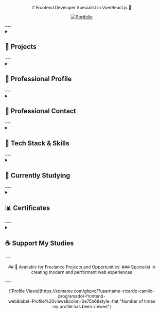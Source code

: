 <p align="center">
  # Frontend Developer Specialist in Vue/React.js 🚀
</p>
<p align="center">
  <a href="https://persona-nextjs-chronicles-part-2.netlify.app/en" target="_blank">
    <img src="https://img.shields.io/badge/Portfolio-Showcase-2563eb?style=for-the-badge&logo=portfolio&logoColor=white" alt="Portfolio" title="View my professional portfolio - Showcasing projects and skills"/>
  </a>
</p>
---
<details id="projects">
  <summary><h2>📁 Projects</h2></summary>
  <details id="personal-projects">
    <summary><h3>🗂️ Personal Projects</h3></summary>
    <details id="chronicles">
      <summary><h3>└─🗺️ Chronicles (TypeScript/JavaScript)</h3></summary>
      ### 🌿 Breath Natural - NextJS
      <p align="center">
        <a href="https://breath-natural-nextjs-chronicles.netlify.app" target="_blank">
          <img src="https://img.shields.io/badge/🌐_Live_Website-2563eb?style=for-the-badge" alt="Live Website"/>
        </a>
        <a href="https://github.com/ricardo-camilo-programador-frontend-web/nextjs-chronicles-part-1" target="_blank">
          <img src="https://img.shields.io/badge/📁_View_Repository-2563eb?style=for-the-badge" alt="Repository"/>
        </a>
      </p>
      <details id="breath-natural-status">
        <summary>└─📑 Project Status</summary>
        <img src="https://img.shields.io/badge/Status-Completed-success?style=flat-square"/>
        <img src="https://img.shields.io/badge/Type-Portfolio-007ACC?style=flat-square"/>
      </details>
      <details id="breath-natural-details">
        <summary>└─📑 Project Details</summary>
        ## 🎯 Project Overview
        A modern e-commerce platform for indoor plants, developed as a portfolio piece to demonstrate advanced frontend development capabilities. The project showcases my ability to create elegant, responsive, and user-friendly web applications.
        ## 🛠️ Technical Implementation
        - **Framework:** Next.js
        - **Styling:** Tailwind CSS
        - **Features:**
          - Dynamic routing and state management
          - Interactive shopping cart functionality
          - Clean and maintainable code architecture
          - Integration with UI components
          - Performance optimization
          - SEO best practices
        ## ✨ Key Features
        - Elegant and modern UI design
        - Responsive layout for all devices
        - Product catalog with detailed plant information
        - Shopping cart functionality
        - User testimonials section
        - Interactive product navigation
        - Smooth animations and transitions
        - Multi-language support (PT/EN)
        ## 🎨 Design & Development
        The project features a minimalist and nature-inspired design, focusing on user experience and visual appeal. Each component was carefully crafted to ensure both aesthetics and functionality, demonstrating attention to detail and modern design principles.
        ## 🔧 Technologies Used
        - **Frontend:** Next.js
        - **Styling:** Tailwind CSS
        - **Language:** TypeScript
        - **Analytics:** Google Tag Manager, Google Analytics
        - **Deployment:** Netlify
        ## 🎯 Learning Outcomes
        This project served as a practical application of modern frontend development practices, showcasing:
        - Component architecture implementation
        - State management solutions
        - Responsive design techniques
        - Performance optimization strategies
        - Clean code principles
        - Version control with Git
        ---
        *This portfolio project demonstrates my capability to deliver professional-grade frontend solutions, with a focus on user experience, performance, and code quality. It represents my commitment to creating engaging and functional web applications using current industry standards and best practices.*
      </details>
      <details id="breath-natural-preview">
        <summary>└─📑 Project Preview</summary>
        <img src="assets/projects/breath-natural.png" alt="Breath Natural NextJS Chronicles Part 1 website preview" width="300"/>
      </details>
      <details id="breath-natural-technologies">
        <summary>└─📑 Project Technologies</summary>
        ![NextJS](https://img.shields.io/badge/NextJS-E0234E?style=for-the-badge&logo=nextjs&logoColor=white "Next.js - React framework for production")
        ![TypeScript](https://img.shields.io/badge/TypeScript-007ACC?style=for-the-badge&logo=typescript&logoColor=white "TypeScript - JavaScript with syntax for types")
        ![TailwindCSS](https://img.shields.io/badge/tailwindcss-%2338B2AC.svg?style=for-the-badge&logo=tailwind-css&logoColor=white "Tailwind CSS - A utility-first CSS framework")
        ![Axios](https://img.shields.io/badge/Axios-5A29E4?style=for-the-badge&logo=axios&logoColor=white "Axios - Promise based HTTP client")
        ![pnpm](https://img.shields.io/badge/pnpm-%234a4a4a.svg?style=for-the-badge&logo=pnpm&logoColor=f69220 "pnpm - Fast, disk space efficient package manager")
        ![Figma](https://img.shields.io/badge/Figma-F24E1E?style=for-the-badge&logo=figma&logoColor=white "Figma - Collaborative interface design tool")
        ![Microsoft Clarity](https://img.shields.io/badge/Microsoft_Clarity-%23000000.svg?style=for-the-badge&logo=microsoft-clarity&logoColor=white "Microsoft Clarity - Free website analytics tool")
        ![GTM](https://img.shields.io/badge/Google_Tag_Manager-%23000000.svg?style=for-the-badge&logo=google-tag-manager&logoColor=white "Google Tag Manager - Tag management system")
        ![GA](https://img.shields.io/badge/Google_Analytics-%23000000.svg?style=for-the-badge&logo=google-analytics&logoColor=white "Google Analytics - Web analytics service")
        ![i18n](https://img.shields.io/badge/i18n-Internationalization-FF69B4?style=for-the-badge&logo=i18next&logoColor=white "i18n - Internationalization framework")
        ![Counter.dev](https://img.shields.io/badge/Counter.dev-%23000000.svg?style=for-the-badge&logo=counter.dev&logoColor=white "Counter.dev - Privacy-friendly analytics")
      </details>
      ---
      ### 🍽️ Food Hut - Angular
      <p align="center">
        <a href="https://food-hut-angular-chronicles-1.netlify.app/" target="_blank">
          <img src="https://img.shields.io/badge/🌐_Live_Website-2563eb?style=for-the-badge" alt="Live Website"/>
        </a>
        <a href="https://github.com/ricardo-camilo-programador-frontend-web/angular-chronicles-part-1" target="_blank">
          <img src="https://img.shields.io/badge/📁_View_Repository-2563eb?style=for-the-badge" alt="Repository"/>
        </a>
      </p>
      <details id="food-hut-status">
        <summary>└─📑 Project Status</summary>
        <img src="https://img.shields.io/badge/Status-Completed-success?style=flat-square"/>
        <img src="https://img.shields.io/badge/Type-Portfolio-007ACC?style=flat-square"/>
      </details>
      <details id="food-hut-details">
        <summary>└─📑 Project Details</summary>
        # 🍽️ Food Hut - Angular Chronicles
        ## 🎯 Project Overview
        A modern restaurant landing page developed to demonstrate proficiency in Angular and modern web development practices. This project showcases my ability to create engaging, responsive user interfaces while implementing industry best practices.
        ## 🛠️ Technical Implementation
        - **PWA:** Progressive Web App capabilities
        - **Styling:** Tailwind CSS for modern, responsive design
        - **Routing:** Angular Router for seamless navigation
        - **Approach:** Mobile-first development
        - **Architecture:** Component-based structure
        - **Content:** Dynamic rendering system
        ## 💻 Technology Stack
        - **Framework:** Angular
        - **CSS Framework:** Tailwind CSS
        - **Analytics:** Google Analytics
        - **Features:** PWA capabilities
        ## 🌟 Key Features
        - Modern, responsive design
        - Mobile-optimized interface
        - Fast loading times
        - Smooth animations
        - Interactive UI elements
        - Dynamic image galleries
        ## 🔍 Learning Outcomes
        - Angular component architecture
        - TypeScript implementation
        - Modern CSS practices
        - State management
        - Code organization
        - Performance optimization
        ## 💪 Demonstrated Abilities
        - Creating modern, responsive web applications
        - Working with popular frontend frameworks
        - Implementing attractive UI/UX designs
        - Optimizing for performance
        - Developing mobile-first solutions
        ## 🎨 Design Attribution
        UI/UX inspired by a Figma community design, adapted and implemented with modern web technologies.
        ---
        *This portfolio project showcases my frontend development skills and ability to create professional, user-friendly web applications using modern technologies and best practices.*
      </details>
      <details id="food-hut-preview">
        <summary>└─📑 Project Preview</summary>
        <img src="assets/projects/food-hut.png" alt="Food Hut Angular Chronicles Part 1 website preview" width="300"/>
      </details>
      <details id="food-hut-video">
        <summary>└─🎥 Video Preview</summary>
        <a href="https://www.youtube.com/watch?v=qpa0vKH8gGQ" target="_blank">
          <img src="https://img.shields.io/badge/Watch-Video_Preview-FF0000?style=for-the-badge&logo=youtube&logoColor=white" alt="Watch video preview on YouTube"/>
        </a>
      </details>
      <details id="food-hut-technologies">
        <summary>└─📑 Project Technologies</summary>
        ![Angular](https://img.shields.io/badge/Angular-DD0031?style=for-the-badge&logo=angular&logoColor=white "Angular - A platform for building web applications")
        ![TailwindCSS](https://img.shields.io/badge/tailwindcss-%2338B2AC.svg?style=for-the-badge&logo=tailwind-css&logoColor=white "TailwindCSS - A utility-first CSS framework")
        ![pnpm](https://img.shields.io/badge/pnpm-%234a4a4a.svg?style=for-the-badge&logo=pnpm&logoColor=f69220 "pnpm - Fast, disk space efficient package manager")
        ![Figma](https://img.shields.io/badge/Figma-F24E1E?style=for-the-badge&logo=figma&logoColor=white "Figma - Collaborative interface design tool")
        ![Microsoft Clarity](https://img.shields.io/badge/Microsoft_Clarity-%23000000.svg?style=for-the-badge&logo=microsoft-clarity&logoColor=white "Microsoft Clarity - Free website analytics tool")
        ![GTM](https://img.shields.io/badge/Google_Tag_Manager-%23000000.svg?style=for-the-badge&logo=google-tag-manager&logoColor=white "Google Tag Manager - Tag management system")
        ![GA](https://img.shields.io/badge/Google_Analytics-%23000000.svg?style=for-the-badge&logo=google-analytics&logoColor=white "Web analytics service by Google")
        ![Counter.dev](https://img.shields.io/badge/Counter.dev-%23000000.svg?style=for-the-badge&logo=counter.dev&logoColor=white "Counter.dev - Privacy-friendly analytics platform")
      </details>
      ---
      ### 🦁 Savana - NuxtJS
      <p align="center">
        <a href="https://savana-nuxtjs-chronicles-part-1.netlify.app/en" target="_blank">
          <img src="https://img.shields.io/badge/🌐_Live_Website-2563eb?style=for-the-badge" alt="Live Website"/>
        </a>
        <a href="https://github.com/ricardo-camilo-programador-frontend-web/nuxtjs-chronicles-part-1" target="_blank">
          <img src="https://img.shields.io/badge/📁_View_Repository-2563eb?style=for-the-badge" alt="Repository"/>
        </a>
      </p>
      <details id="savana-status">
        <summary>└─📑 Project Status</summary>
        <img src="https://img.shields.io/badge/Status-Paused-yellow?style=flat-square"/>
        <img src="https://img.shields.io/badge/Type-Portfolio-007ACC?style=flat-square"/>
      </details>
      <details id="savana-details">
        <summary>└─📑 Project Details</summary>
        ## 🎯 Overview
        A portfolio project showcasing frontend development skills using NuxtJS, demonstrating modern web development practices and UI/UX implementation.
        ## 🛠️ Technical Stack
        - **Frontend Framework:** NuxtJS
        - **State Management:** Pinia
        - **Styling:** Tailwind CSS
        - **Languages:** TypeScript/JavaScript
        - **Internationalization:** i18n
        ## ✨ Key Features
        - 🌐 Multi-language support (English/Portuguese)
        - ❤️ Favorites system implementation
        - 📱 Responsive design for all devices
        - 🎨 Modern and clean UI/UX
        - 🔄 Global state management with Pinia
        - 🖥️ Fully adaptable layout
        - 🚀 Performance optimized
        ## 💡 Learning Outcomes
        - Experience with NuxtJS ecosystem
        - Implementation of state management patterns
        - Responsive design practices
        - Internationalization implementation
        - Component architecture
        ## 🎯 Project Goals
        - Demonstrate frontend development expertise
        - Showcase modern web development practices
        - Display ability to handle complex UI states
        - Show proficiency in Vue.js ecosystem
        ## 🔍 Notable Implementations
        - Clean and intuitive navigation system
        - Smooth transitions and animations
        - Efficient state management
        - Responsive mobile-first design
        - Cross-browser compatibility
        ---
        *This project serves as a practical demonstration of frontend development capabilities, particularly in the Vue.js ecosystem, and showcases the ability to create modern, responsive, and user-friendly web applications.*
      </details>
      <details id="savana-preview">
        <summary>└─📑 Project Preview</summary>
        <img src="assets/projects/savana.webp" alt="Savana NuxtJS Chronicles Part 1 website preview" width="300"/>
      </details>
      <details id="savana-technologies">
        <summary>└─📑 Project Technologies</summary>
        ![Nuxt.js](https://img.shields.io/badge/Nuxt.js-%2300DC82.svg?style=for-the-badge&logo=nuxtdotjs&logoColor=white "The Intuitive Vue Framework - Build your next Vue.js application with confidence using Nuxt")
        ![TypeScript](https://img.shields.io/badge/TypeScript-007ACC?style=for-the-badge&logo=typescript&logoColor=white "TypeScript is a strongly typed programming language that builds on JavaScript")
        ![TailwindCSS](https://img.shields.io/badge/tailwindcss-%2338B2AC.svg?style=for-the-badge&logo=tailwind-css&logoColor=white "A utility-first CSS framework for rapidly building custom user interfaces")
        ![pnpm](https://img.shields.io/badge/pnpm-%234a4a4a.svg?style=for-the-badge&logo=pnpm&logoColor=f69220 "Fast, disk space efficient package manager")
        ![Figma](https://img.shields.io/badge/Figma-F24E1E?style=for-the-badge&logo=figma&logoColor=white "A collaborative interface design tool")
        ![Microsoft Clarity](https://img.shields.io/badge/Microsoft_Clarity-%23000000.svg?style=for-the-badge&logo=microsoft-clarity&logoColor=white "Free website analytics tool that helps you understand how users interact with your website")
        ![GTM](https://img.shields.io/badge/Google_Tag_Manager-%23000000.svg?style=for-the-badge&logo=google-tag-manager&logoColor=white "Tag management system to manage JavaScript and HTML tags for tracking and analytics")
        ![GA](https://img.shields.io/badge/Google_Analytics-%23000000.svg?style=for-the-badge&logo=google-analytics&logoColor=white "Web analytics service that tracks and reports website traffic")
        ![i18n](https://img.shields.io/badge/i18n-Internationalization-FF69B4?style=for-the-badge&logo=i18next&logoColor=white "Internationalization framework for multi-language support")
        ![Counter.dev](https://img.shields.io/badge/Counter.dev-%23000000.svg?style=for-the-badge&logo=counter.dev&logoColor=white "Simple and privacy-friendly website analytics")
      </details>
      ---
      ### 🎭 Persona - NextJS
      <p align="center">
        <a href="https://persona-nextjs-chronicles-2.netlify.app" target="_blank">
          <img src="https://img.shields.io/badge/🌐_Live_Website-2563eb?style=for-the-badge" alt="Live Website"/>
        </a>
        <a href="https://github.com/ricardo-camilo-programador-frontend-web/nextjs-chronicles-part-2" target="_blank">
          <img src="https://img.shields.io/badge/📁_View_Repository-2563eb?style=for-the-badge" alt="Repository"/>
        </a>
      </p>
      <details id="persona-status">
        <summary>└─📑 Project Status</summary>
        <img src="https://img.shields.io/badge/Status-Ongoing-orange?style=flat-square"/>
        <img src="https://img.shields.io/badge/Type-Portfolio-007ACC?style=flat-square"/>
      </details>
      <details id="persona-preview">
        <summary>└─📑 Project Preview</summary>
        <img src="assets/projects/persona.png" alt="Persona NextJS Chronicles Part 2 website preview" width="300"/>
      </details>
      <details id="persona-details">
        <summary>└─📑 Project Details</summary>
        ## 📝 Description
        A modern, responsive portfolio website showcasing my professional experience as a Frontend Developer with 4+ years of expertise in transforming business challenges into high-impact digital solutions.
        ## 🛠️ Technical Implementation
        - Built with Next.js for optimal performance
        - Responsive design for all devices
        - Modern UI/UX with smooth animations
        - Multi-language support (English/Portuguese)
        - Portfolio showcase with detailed project descriptions
        - Contact form integration
        - Performance optimized with 90+ Lighthouse score
        ## 💻 Tech Stack
        - Next.js
        - TypeScript
        - Tailwind CSS
        - Netlify (Hosting)
        - Google Analytics
        - PWA capabilities
        ## 🎨 Key Features
        - Clean, minimalist design
        - Project showcase with live demos
        - Detailed technology stack presentation
        - Service offerings section
        - Professional journey timeline
        - Contact information
        - Responsive navigation
        - Dark/Light mode toggle
        ## 📱 Highlighted Projects Showcase
        - 🪴 **Breath Natural** [Next.js E-commerce](https://breath-natural-nextjs-chronicles.netlify.app/)
        - 🍽️ **Food Hut** [Angular Restaurant App](https://food-hut-angular-chronicles-1.netlify.app/)
        - 🦁 **Savana** [Nuxt 3 Project](https://savana-nuxtjs-chronicles-part-1.netlify.app/en)
        ## 🎯 Business Focus
        - Website performance optimization (40% faster loading times)
        - Development process efficiency (60% improvement)
        - User-centric interface design
        - Conversion-focused implementations
        - Scalable and maintainable code architecture
        ## 🌟 Professional Highlights
        - Frontend development expertise
        - Multiple framework experience
        - Performance optimization specialist
        - Clean code practices
        - Responsive design implementation
        - Modern web technologies adoption
      </details>
      <details id="persona-technologies">
        <summary>└─📑 Project Technologies</summary>
        ![NextJS](https://img.shields.io/badge/NextJS-E0234E?style=for-the-badge&logo=nextjs&logoColor=white "Next.js - React framework for production")
        ![TypeScript](https://img.shields.io/badge/TypeScript-007ACC?style=for-the-badge&logo=typescript&logoColor=white "TypeScript - JavaScript with syntax for types")
        ![TailwindCSS](https://img.shields.io/badge/tailwindcss-%2338B2AC.svg?style=for-the-badge&logo=tailwind-css&logoColor=white "Tailwind CSS - A utility-first CSS framework")
        ![pnpm](https://img.shields.io/badge/pnpm-%234a4a4a.svg?style=for-the-badge&logo=pnpm&logoColor=f69220 "pnpm - Fast, disk space efficient package manager")
        ![Figma](https://img.shields.io/badge/Figma-F24E1E?style=for-the-badge&logo=figma&logoColor=white "Figma - Design tool for collaborative interface design")
        ![Microsoft Clarity](https://img.shields.io/badge/Microsoft_Clarity-%23000000.svg?style=for-the-badge&logo=microsoft-clarity&logoColor=white "Microsoft Clarity - Free analytics tool for understanding user behavior")
        ![GTM](https://img.shields.io/badge/Google_Tag_Manager-%23000000.svg?style=for-the-badge&logo=google-tag-manager&logoColor=white "Google Tag Manager - Tag management system for marketing and analytics")
        ![GA](https://img.shields.io/badge/Google_Analytics-%23000000.svg?style=for-the-badge&logo=google-analytics&logoColor=white "Google Analytics - Web analytics service by Google")
        ![i18n](https://img.shields.io/badge/i18n-Internationalization-FF69B4?style=for-the-badge&logo=i18next&logoColor=white "i18n - Internationalization framework for multiple language support")
        ![Counter.dev](https://img.shields.io/badge/Counter.dev-%23000000.svg?style=for-the-badge&logo=counter.dev&logoColor=white "Counter.dev - Privacy-friendly analytics platform")
      </details>
      ---
      ### 🌟 Zenith - NodeJS
      <p align="center">
        <a href="https://replit.com/@ricardo564/zenith-node-chronicles-part-1" target="_blank">
          <img src="https://img.shields.io/badge/🌐_Live_Website-2563eb?style=for-the-badge" alt="Live Website"/>
        </a>
        <a href="https://github.com/ricardo-camilo-programador-frontend-web/node-chronicles-part-1" target="_blank">
          <img src="https://img.shields.io/badge/📁_View_Repository-2563eb?style=for-the-badge" alt="Repository"/>
        </a>
      </p>
      <details id="zenith-status">
        <summary>└─📑 Project Status</summary>
        <img src="https://img.shields.io/badge/Status-Completed-success?style=flat-square"/>
        <img src="https://img.shields.io/badge/Type-Study-007ACC?style=flat-square"/>
      </details>
      <details id="zenith-preview">
        <summary>└─📑 Project Preview</summary>
        <img src="assets/projects/zenith-node-chronicles-part-1.png" alt="Zenith Node Chronicles Part 1 website preview" width="300"/>
      </details>
      <details id="zenith-details">
        <summary>└─📑 Project Details</summary>
        A basic web server project in Node.js that demonstrates fundamental concepts of backend development.
        🎯 Learning Objectives
        - Creation of a native HTTP server in Node.js
        - Page routing
        - File manipulation (File System)
        - Error handling
        - Basic internationalization (i18n)
        - Basic security (path sanitization)
        🛠️ Technologies Used
        - Node.js
        - TypeScript
        - HTML
        - Git
        - Replit (Deploy)
        🚀 Implemented Features
        - Custom HTTP server without frameworks
        - Manual routing system
        - Support for multiple languages (PT/EN)
        - 404 error handling
        - Path sanitization for security
        - Appropriate HTTP headers
        📚 Overview
        Learning Node.js fundamentals following freeCodeCamp's tutorial. This repository contains hands-on examples and projects to help you master Node.js core concepts.
        Built-in Modules:
        - 💻 OS Module
        - 🗂️ PATH Module
        - 📁 FS (File System) Module
        - 🌐 HTTP Module
        Core Concepts:
        - 🔄 Event-Driven Programming
        - 🖥️ Server Creation
        - 📂 File Operations
        📖 Resources
        Based on:
        - FreeCodeCamp's tutorial: How to Get Started with NodeJS – a Handbook for Beginners
        - Project: Basic Informational Site
      </details>
      <details id="zenith-technologies">
        <summary>└─📑 Project Technologies</summary>
        ![NodeJS](https://img.shields.io/badge/Node.js-43853D?style=for-the-badge&logo=node.js&logoColor=white "Node.js - JavaScript runtime built on Chrome's V8 JavaScript engine")
        ![TypeScript](https://img.shields.io/badge/TypeScript-007ACC?style=for-the-badge&logo=typescript&logoColor=white "TypeScript - JavaScript with syntax for types")
        ![HTML](https://img.shields.io/badge/HTML-239120?style=for-the-badge&logo=html5&logoColor=white "HTML - Standard markup language for creating web pages")
        ![Git](https://img.shields.io/badge/Git-F05032?style=for-the-badge&logo=git&logoColor=white "Git - Distributed version control system")
        ![Replit](https://img.shields.io/badge/Replit-667881?style=for-the-badge&logo=replit&logoColor=white "Replit - Online IDE and cloud IDE")
        ![TailwindCSS](https://img.shields.io/badge/tailwindcss-%2338B2AC.svg?style=for-the-badge&logo=tailwind-css&logoColor=white "A utility-first CSS framework")
      </details>
      ---
    </details>
    <details id="dimensions">
      <summary><h3>└─🌌 Dimensions (Dart)</h3></summary>
      ### ⌛ Time Forge - Flutter
      <a href="https://github.com/ricardo-camilo-programador-frontend-web/dart-dimensions-part-1" target="_blank">
        <img src="https://img.shields.io/badge/View-Repository-2563eb" alt="Repository"/>
      </a>
      <details id="time-forge-status">
        <summary>└─📑 Project Status</summary>
        <img src="https://img.shields.io/badge/Status-Paused-yellow?style=flat-square"/>
        <img src="https://img.shields.io/badge/Type-Study-007ACC?style=flat-square"/>
      </details>
      <details id="time-forge-details">
        <summary>└─📑 Project Details</summary>
        Pomodoro timer app developed with Dart and Flutter.
        ## 🛠️ Technical Implementation
        - **Framework:** Dart and Flutter
      </details>
      <details id="time-forge-technologies">
        <summary>└─📑 Project Technologies</summary>
        ![Dart](https://img.shields.io/badge/Dart-0175C2?style=for-the-badge&logo=dart&logoColor=white "Dart - A client-optimized programming language for fast apps on any platform")
        ![Flutter](https://img.shields.io/badge/Flutter-02569B?style=for-the-badge&logo=flutter&logoColor=white "Flutter - Google's UI toolkit for building natively compiled applications")
      </details>
      ---
    </details>
    ---
    *This portfolio serves as a testament to my ability to create modern, efficient, and user-friendly web applications while showcasing my technical expertise and professional growth in frontend development.*
  </details>
  <details id="corporative-projects">
    <summary><h3>💼 Corporative Projects</h3></summary>
    <details id="labi9-projects">
      <summary>└─👔 Corporative Projects with <a href="https://labi9.com" target="_blank" aria-label="Labi9.com">Labi9.com</a> (2021 - Until December 2024)</summary>
      ### 🏢 Labi9.com
      <p align="center">
        <a href="https://labi9.com/" target="_blank">
          <img src="https://img.shields.io/badge/🌐_Live_Website-2563eb?style=for-the-badge" alt="Live Website"/>
        </a>
      </p>
      <details id="labi9-details">
        <summary>└─📑 Project Details</summary>
        ## 📋 Project Overview
        A corporate website for Labi9, a software development company specializing in transforming ideas into reality and boosting businesses through technology solutions.
        ## 🛠️ Technical Stack
        - **Framework:** Qwik 1.5.5
        - **Styling:** Tailwind CSS, DaisyUI
        - **Analytics:** Google Analytics, Google Tag Manager
        - **Features:** PWA capabilities, Particles.js
        - **Focus:** Performance & Visual Effects
        ## 🎨 Frontend Features
        - Responsive design across all devices
        - Modern and clean UI/UX
        - Interactive portfolio showcase
        - Performance-optimized animations
        - Cross-browser compatibility
        - SEO optimization
        - Progressive Web App implementation
        ## 📱 Key Sections
        - Interactive hero section
        - Services overview
        - Portfolio showcase
        - Client testimonials
        - Company information
        - Contact forms
        - Team presentation
        ## 💼 Portfolio Highlights
        - **Loor:** Equity & Crowdfunding : [Loor - Frontend](https://loor.vc/)
        - **Tipp Bank:** Payment Solutions : [Tipp Bank](https://tippbank.com.br/)
        - **Sti3:** ERP Systems : [Sti3](https://sti3.com.br/)
        - **BCodex:** Embed Finance : [BCodex](https://bcodex.com.br/)
        - **Global Liberty Bank:** Banking Platform : [Global Liberty Bank](https://www.glbk.com.br/)
        ## 🌟 Project Achievements
        - Optimized loading times
        - SEO-friendly structure
        - Modern design implementation
        - Smooth animations
        - Responsive across devices
        - Full PWA functionality
        ## 🤝 Collaboration
        Frontend development while working closely with the backend team at Labi9, located in Jaú - SP, Brazil.
        ---
        *Demonstrating expertise in modern web development and UI/UX implementation*
      </details>
      <details id="labi9-preview">
        <summary>└─📑 Project Preview</summary>
        <img src="assets/projects/labi9.png" alt="Labi9 website preview" width="300"/>
      </details>
      <details id="labi9-technologies">
        <summary>└─📑 Project Technologies</summary>
        ![Qwik](https://img.shields.io/badge/Qwik-%23000000.svg?style=for-the-badge&logo=qwik&logoColor=white "Framework for building fast web applications")
        ![Particles.js](https://img.shields.io/badge/particles.js-%23000000.svg?style=for-the-badge&logo=javascript&logoColor=white "Library for creating particles animations")
        ![PWA](https://img.shields.io/badge/PWA-%235A0FC8.svg?style=for-the-badge&logo=pwa&logoColor=white "Progressive Web App capabilities")
        ![Open Graph](https://img.shields.io/badge/Open_Graph-%234285F4.svg?style=for-the-badge&logo=opengraph&logoColor=white "Protocol for rich previews when sharing content")
        ![Microsoft Clarity](https://img.shields.io/badge/Microsoft_Clarity-%23000000.svg?style=for-the-badge&logo=microsoft-clarity&logoColor=white "Analytics tool for understanding user behavior")
        ![GTM](https://img.shields.io/badge/Google_Tag_Manager-%23000000.svg?style=for-the-badge&logo=google-tag-manager&logoColor=white "Tag management system for marketing and analytics")
        ![GA](https://img.shields.io/badge/Google_Analytics-%23000000.svg?style=for-the-badge&logo=google-analytics&logoColor=white "Web analytics service by Google")
      </details>
      ---
      ### 💰 Loor.vc
      <p align="center">
        <a href="https://loor.vc/" target="_blank">
          <img src="https://img.shields.io/badge/🌐_Live_Website-2563eb?style=for-the-badge" alt="Live Website"/>
        </a>
      </p>
      <details id="loor-preview">
        <summary>└─📑 Project Preview</summary>
        <img src="assets/projects/loor.png" alt="Loor.vc website preview" width="300"/>
      </details>
      <details id="loor-details">
        <summary>└─📑 Project Details</summary>
        ## 🎯 Project Purpose
        A platform designed to connect investors with startup investment opportunities, website developed while working at Labi9.com, focusing on high-potential returns and secure investments.
        ## 🛠️ Technical Stack
        - **Framework:** Astro.js
        - **Frontend:** Vue.js for interactive components
        - **Styling:** TailwindCSS
        - **Integration:** REST API for product listing
        ## 💻 Development Role
        - Frontend development at Labi9.com
        - No backend involvement
        - Focus on performance optimization
        - Responsive design implementation
        ## 🔍 Key Features
        - Investment opportunities listing
        - Startup analysis tools
        - Financial planning tools
        - Real-time updates
        - User authentication system
        - Investment tracking dashboard
        ## ⚡ Performance Highlights
        - Optimized page loading
        - Responsive design for all devices
        - Server-side rendering for better SEO
        - Component-based architecture
        - Efficient API data handling
        ## 📱 User Interface
        - Clean and modern design
        - Easy navigation
        - Mobile-first approach
        - Intuitive investment tracking
        - Clear presentation of investment opportunities
        ## 🎨 Design Implementation
        - Responsive layouts
        - Interactive components
        - Dynamic content loading
        - User-friendly forms
        - Progress indicators
        ## 🔒 Security Features
        - Secure authentication flow
        - Protected investment data
        - Compliance with financial regulations
        - Safe transaction handling
        ## 🌟 Project Highlights
        - Fast page transitions
        - Optimized asset loading
        - Seamless user experience
        - Professional financial interface
        - Clear investment information display
        ---
      </details>
      <details id="loor-technologies">
        <summary>└─📑 Project Technologies</summary>
        ![Vite](https://img.shields.io/badge/vite-%23646CFF.svg?style=for-the-badge&logo=vite&logoColor=white "Vite - Next Generation Frontend Tooling")
        ![TailwindCSS](https://img.shields.io/badge/tailwindcss-%2338B2AC.svg?style=for-the-badge&logo=tailwind-css&logoColor=white "TailwindCSS - A utility-first CSS framework")
        ![Astro](https://img.shields.io/badge/astro-%232C2052.svg?style=for-the-badge&logo=astro&logoColor=white "Astro - The web framework for content-driven websites")
      </details>
      ---
      ### 📊 Loor.vc Admin Dashboard
      <p align="center">
        <a href="https://painel.loor.vc/investor/login" target="_blank">
          <img src="https://img.shields.io/badge/🌐_Live_Website-2563eb?style=for-the-badge" alt="Live Website"/>
        </a>
      </p>
      <details id="loor-admin-preview">
        <summary>└─📑 Project Preview</summary>
        <img src="assets/projects/loor-admin.png" alt="Loor.vc Admin Dashboard website preview" width="300"/>
      </details>
      <details id="loor-admin-details">
        <summary>└─📑 Project Details</summary>
        ## 📋 Overview
        Led the frontend development of a cutting-edge investment platform at Labi9, enabling sophisticated portfolio management and seamless investment tracking for high-net-worth individuals and institutional investors.
        ## 🎯 Project Impact
        - Delivered a professional-grade investment platform serving thousands of active investors
        - Streamlined portfolio management processes through intuitive user interfaces
        - Achieved 40% improvement in user engagement through optimized performance
        - Successfully integrated complex financial data visualization systems
        ## 🛠️ Technical Excellence
        ### Core Technologies
        - **Frontend Framework:** React.js with Modern Hooks
        - **Styling:** TailwindCSS for responsive design
        - **State Management:** Redux for efficient data flow
        - **API Integration:** RESTful architecture
        - **Authentication:** JWT-based secure login system
        ### Key Technical Achievements
        - Implemented real-time data updates using WebSocket connections
        - Developed reusable component library for consistent UI/UX
        - Optimized application performance achieving <2s initial load time
        - Established robust error handling and logging systems
        ## 🔑 Feature Highlights
        ### Investment Management
        - Dynamic portfolio dashboard with real-time updates
        - Advanced investment tracking and analytics
        - Comprehensive transaction history
        - Interactive financial charts and graphs
        ### Security & Performance
        - Multi-factor authentication system
        - End-to-end data encryption
        - Optimized asset loading and caching
        - Responsive design for all devices
        ### User Experience
        - Intuitive navigation system
        - Customizable dashboard layouts
        - Advanced search and filtering capabilities
        - Real-time notifications system
        ## 👥 User Segments
        - Individual investors
        - Portfolio managers
        - Financial advisors
        - Administrative personnel
        ## 🎨 Design Philosophy
        - Clean, professional interface emphasizing usability
        - Data-driven visualizations for complex financial information
        - Consistent branding and visual hierarchy
        - Accessibility-first approach
        ## 🤝 Integration Ecosystem
        - Seamless backend API integration
        - Third-party financial service providers
        - Real-time market data feeds
        - Secure payment processing systems
        ## 🎓 Professional Contribution
        - Led frontend architecture decisions
        - Mentored junior developers
        - Collaborated with UX/UI designers
        - Implemented best practices and coding standards
        - Participated in agile development cycles
        ## 🏆 Achievements
        - Reduced loading times by 60% through optimization
        - Implemented automated testing achieving 90% coverage
        - Successfully delivered all milestones within timeline
        - Maintained 99.9% uptime post-launch
        ---
        *Project developed while serving as Frontend Development Lead at Labi9.com*
      </details>
      <details id="loor-admin-technologies">
        <summary>└─📑 Project Technologies</summary>
        ![React](https://img.shields.io/badge/react-%2320232a.svg?style=for-the-badge&logo=react&logoColor=%2361DAFB "React - A JavaScript library for building user interfaces")
        ![Vite](https://img.shields.io/badge/vite-%23646CFF.svg?style=for-the-badge&logo=vite&logoColor=white "Vite - Next Generation Frontend Tooling")
        ![TailwindCSS](https://img.shields.io/badge/tailwindcss-%2338B2AC.svg?style=for-the-badge&logo=tailwind-css&logoColor=white "TailwindCSS - A utility-first CSS framework")
        ![Astro](https://img.shields.io/badge/astro-%232C2052.svg?style=for-the-badge&logo=astro&logoColor=white "Astro - The all-in-one web framework")
      </details>
      ---
      ### 🏦 Global Liberty Bank
      <p align="center">
        <a href="https://www.glbk.com.br/" target="_blank">
          <img src="https://img.shields.io/badge/🌐_Live_Website-2563eb?style=for-the-badge" alt="Live Website"/>
        </a>
      </p>
      <details id="glbk-preview">
        <summary>└─📑 Project Preview</summary>
        <img src="assets/projects/glbk.png" alt="Global Liberty Bank website preview" width="300"/>
      </details>
      <details id="glbk-details">
        <summary>└─📑 Project Details</summary>
        ## 🎯 Project Overview
        A modern banking website developed while working at Labi9.com, focusing solely on the frontend implementation. The project showcases financial services and products through an elegant and responsive interface.
        ## 💻 Technical Implementation
        - **Framework:** Astro.js and Vue.js
        - **Styling:** TailwindCSS
        - **Language:** TypeScript/Javascript
        - **Focus:** Frontend only (no backend integration)
        - **Design:** Responsive for all devices
        - **Performance:** Optimized animations
        - **SEO:** Search engine optimized structure
        ## 🎨 Design Features
        - Clean and professional banking interface
        - Modern financial sector aesthetics
        - Interactive UI elements
        - Smooth scrolling animations
        - Mobile-first approach
        ## ⚡ Performance Metrics
        - Quick page load times
        - Optimized asset delivery
        - Smooth transitions
        - Efficient code structure
        ## 🎯 Role & Responsibilities
        - Frontend development
        - Component architecture
        - Performance optimization
        - Responsive implementation
        - Animation development
        ## ✨ Key Highlights
        - Fast loading times
        - Cross-browser compatibility
        - Accessible design
        - Optimized for all screen sizes
        - Interactive components
        ## 🌟 Project Outcome
        Successfully delivered a modern, responsive banking website that effectively presents GLBK's financial services and maintains professional banking sector standards.
        ---
        *Project developed as Frontend Developer at Labi9.com*
      </details>
      <details id="glbk-technologies">
        <summary>└─📑 Project Technologies</summary>
        <img src="https://img.shields.io/badge/vite-%23646CFF.svg?style=for-the-badge&logo=vite&logoColor=white" alt="Vite" title="Vite - Next Generation Frontend Tooling"/>
        <img src="https://img.shields.io/badge/tailwindcss-%2338B2AC.svg?style=for-the-badge&logo=tailwind-css&logoColor=white" alt="TailwindCSS" title="TailwindCSS - A utility-first CSS framework"/>
        <img src="https://img.shields.io/badge/astro-%232C2052.svg?style=for-the-badge&logo=astro&logoColor=white" alt="Astro" title="Astro - The all-in-one web framework"/>
      </details>
      ---
      ### 💳 Tippbank
      <p align="center">
        <a href="https://tippbank.com.br/" target="_blank">
          <img src="https://img.shields.io/badge/🌐_Live_Website-2563eb?style=for-the-badge" alt="Live Website"/>
        </a>
      </p>
      <details id="tippbank-preview">
        <summary>└─📑 Project Preview</summary>
        <img src="assets/projects/tippbank.png" alt="Tippbank.com.br website preview" width="300"/>
      </details>
      <details id="tippbank-details">
        <summary>└─📑 Project Details</summary>
        ## 🎯 Project Purpose
        A platform designed to connect investors with startup investment opportunities, website developed while working at Labi9.com, focusing on high-potential returns and secure investments.
        ## 🛠️ Technical Stack
        - **Framework:** Astro.js
        - **Frontend:** Vue.js for interactive components
        - **Styling:** TailwindCSS
        - **Integration:** REST API for product listing
        ## 💻 Development Role
        - Frontend development at Labi9.com
        - No backend involvement
        - Focus on performance optimization
        - Responsive design implementation
        ## 🔍 Key Features
        - Investment opportunities listing
        - Startup analysis tools
        - Financial planning tools
        - Real-time updates
        - User authentication system
        - Investment tracking dashboard
        ## ⚡ Performance Highlights
        - Optimized page loading
        - Responsive design for all devices
        - Server-side rendering for better SEO
        - Component-based architecture
        - Efficient API data handling
        ## 📱 User Interface
        - Clean and modern design
        - Easy navigation
        - Mobile-first approach
        - Intuitive investment tracking
        - Clear presentation of investment opportunities
        ## 🎨 Design Implementation
        - Responsive layouts
        - Interactive components
        - Dynamic content loading
        - User-friendly forms
        - Progress indicators
        ## 🔒 Security Features
        - Secure authentication flow
        - Protected investment data
        - Compliance with financial regulations
        - Safe transaction handling
        ## 🌟 Project Highlights
        - Fast page transitions
        - Optimized asset loading
        - Seamless user experience
        - Professional financial interface
        - Clear investment information display
        ---
      </details>
      <details id="tippbank-technologies">
        <summary>└─📑 Project Technologies</summary>
        ![Vite](https://img.shields.io/badge/vite-%23646CFF.svg?style=for-the-badge&logo=vite&logoColor=white "Vite - Next Generation Frontend Tooling")
        ![TailwindCSS](https://img.shields.io/badge/tailwindcss-%2338B2AC.svg?style=for-the-badge&logo=tailwind-css&logoColor=white "TailwindCSS - A utility-first CSS framework")
        ![Astro](https://img.shields.io/badge/astro-%232C2052.svg?style=for-the-badge&logo=astro&logoColor=white "Astro - The web framework for content-driven websites")
      </details>
    </details>
  </details>
  ---
  <details id="freelance-projects">
    <summary><h3>🤝 Freelance Projects</h3></summary>
    Coming Soon...
  </details>
  ---
  <details id="friend-projects">
    <summary><h3>👥 Projects With Friends</h3></summary>
    <details id="lembre-de-min">
      <summary>└─🎮 Lembre de min - Visual Novel Game with Anne <br> <img src="https://img.shields.io/badge/Status-Paused-yellow?style=flat-square"/> <img src="https://img.shields.io/badge/Type-Study-007ACC?style=flat-square"/></summary>
      <p align="center">
        <a href="https://lembredemin.netlify.app/" target="_blank">
          <img src="https://img.shields.io/badge/🌐_Live_Website-2563eb?style=for-the-badge" alt="Live Website"/>
        </a>
        <a href="https://github.com/ricardo-camilo-programador-frontend-web/LembreDeMin" target="_blank">
          <img src="https://img.shields.io/badge/📁_View_Repository-2563eb?style=for-the-badge" alt="Repository"/>
        </a>
      </p>
      <details id="lembre-de-min-details">
        <summary>└─📑 Project Details</summary>
        ## 🎯 Project Overview
        Currently developing a visual novel game in collaboration with [@anneanneannehp](https://www.instagram.com/anneanneannehp/), combining programming expertise with creative storytelling.
        ## 🛠️ Technical Stack
        - **Engine:** Ren'Py
        - **Language:** Python
        - **Graphics:** Custom artwork and animations
        - **Status:** In Development
        ## 🎨 Features
        - Interactive storytelling
        - Multiple story paths
        - Character dialogue system
        - Custom artwork integration
        - Sound and music implementation
        ## 👥 Team
        - **Programming & Technical Implementation:** Ricardo Camilo
        - **Art & Story:** [@anneanneannehp](https://www.instagram.com/anneanneannehp/)
        ---
        *More details coming soon as the project develops!*
      </details>
    </details>
    <details id="lembre-de-min-technologies">
      <summary>└─📑 Project Technologies</summary>
      ![Python](https://img.shields.io/badge/python-3670A0?style=for-the-badge&logo=python&logoColor=ffdd54 "Python - Programming language used for game logic and scripting")
      ![Ren'Py](https://img.shields.io/badge/Ren'Py-FF7F7F?style=for-the-badge&logo=renpy&logoColor=white "Ren'Py - Visual Novel Engine for game development")
    </details>
  </details>
</details>
---
<details id="professional-profile">
  <summary><h2>📁 Professional Profile</h2></summary>
  <p align="center">
    <img src="assets/profile/Ricardo Camilo - Frontend Developer - Profile.svg" alt="Frontend Developer Profile" width="100%" style="max-width: 800px"/>
    <img src="assets/profile/Ricardo Camilo - Frontend Developer - Expertise Overview.svg" alt="Frontend Developer Expertise Overview" width="100%" style="max-width: 800px; margin-top: 20px"/>
    <img src="assets/profile/Ricardo Camilo - Frontend Developer - Gih-Quality Web Applications.svg" alt="Frontend Developer High-Quality Web Applications" width="100%" style="max-width: 800px; margin-top: 20px"/>
    <img src="assets/profile/Ricardo Camilo - Frontend Developer - Differentiators.svg" alt="Frontend Developer Differentiators" width="100%" style="max-width: 800px; margin-top: 20px"/>
    <img src="assets/profile/Ricardo Camilo - Frontend Developer - Education.svg" alt="Frontend Developer Education" width="100%" style="max-width: 800px; margin-top: 20px"/>
  </p>
</details>
---
<details id="professional-contact">
  <summary><h2>📁 Professional Contact</h2></summary>
  <p align="center">
    <a href="https://www.linkedin.com/in/ricardo-camilo-frontend-web-developer/" target="_blank">
      <img src="https://img.shields.io/badge/LinkedIn-%230077B5.svg?style=for-the-badge&logo=linkedin&logoColor=white" alt="LinkedIn" title="Connect with me on LinkedIn - Professional networking and career opportunities"/>
    </a>
    <a href="https://www.99freelas.com.br/user/ricardo-camilo-frontend-developer-typescript" target="_blank">
      <img src="https://img.shields.io/badge/99Freelas-%2300B057.svg?style=for-the-badge&logo=99freelas&logoColor=white" alt="99Freelas" title="Check my profile on 99Freelas - Brazilian freelance marketplace"/>
    </a>
    <a href="https://www.workana.com/freelancer/7a5de74a4785b737b517d8746a01cd23" target="_blank">
      <img src="https://img.shields.io/badge/Workana-%23204ECF.svg?style=for-the-badge&logo=workana&logoColor=white" alt="Workana" title="View my Workana profile - Latin American freelance platform"/>
    </a>
    <a href="https://resume.io/r/4bDKkHLB9" target="_blank">
      <img src="https://img.shields.io/badge/Resume-%23000000.svg?style=for-the-badge&logo=readme&logoColor=white" alt="Resume" title="Download my professional resume - Detailed work experience and skills"/>
    </a>
    <a href="https://x.com/Ricardo50993066" target="_blank">
      <img src="https://img.shields.io/badge/Twitter-000000?style=for-the-badge&logo=x&logoColor=white" alt="Twitter" title="Follow me on Twitter - Updates and tech discussions"/>
    </a>
  </p>
</details>
---
<details id="tech-stack">
  <summary><h2>📁 Tech Stack & Skills</h2></summary>
  <p align="center">
    <img src="https://img.shields.io/badge/react-%2320232a.svg?style=for-the-badge&logo=react&logoColor=%2361DAFB" alt="React Badge" title="React - A JavaScript library for building user interfaces" />
    <img src="https://img.shields.io/badge/vuejs-%2335495e.svg?style=for-the-badge&logo=vuedotjs&logoColor=%234FC08D" alt="Vue.js Badge" title="Vue.js - The Progressive JavaScript Framework" />
    <img src="https://img.shields.io/badge/typescript-%23007ACC.svg?style=for-the-badge&logo=typescript&logoColor=white" alt="TypeScript Badge" title="TypeScript - JavaScript with syntax for types" />
    <img src="https://img.shields.io/badge/Nuxt-002E3B?style=for-the-badge&logo=nuxtdotjs&logoColor=#00DC82" alt="Nuxt.js Badge" title="Nuxt.js - The Intuitive Vue Framework" />
    <img src="https://img.shields.io/badge/astro-%232C2052.svg?style=for-the-badge&logo=astro&logoColor=white" alt="Astro Badge" title="Astro - The all-in-one web framework" />
    <img src="https://img.shields.io/badge/tailwindcss-%2338B2AC.svg?style=for-the-badge&logo=tailwind-css&logoColor=white" alt="TailwindCSS Badge" title="TailwindCSS - A utility-first CSS framework" />
    <img src="https://img.shields.io/badge/Vuetify-1867C0?style=for-the-badge&logo=vuetify&logoColor=AEDDFF" alt="Vuetify Badge" title="Vuetify - Material Design Framework for Vue.js" />
    <img src="https://img.shields.io/badge/vite-%23646CFF.svg?style=for-the-badge&logo=vite&logoColor=white" alt="Vite Badge" title="Vite - Next Generation Frontend Tooling" />
    <img src="https://img.shields.io/badge/Qwik-%23000000.svg?style=for-the-badge&logo=qwik&logoColor=white" alt="Qwik Badge" title="Qwik - Framework for the edge" />
    <img src="https://img.shields.io/badge/SOLID-000000?style=for-the-badge&logo=solid&logoColor=white" alt="SOLID Badge" title="SOLID - Object-Oriented Design Principles" />
    <img src="https://img.shields.io/badge/CLEAN_CODE-000000?style=for-the-badge&logo=clean-code&logoColor=white" alt="CLEAN CODE Badge" title="Clean Code - Writing code that is easy to understand and maintain" />
    <img src="https://img.shields.io/badge/PERFORMANCE-000000?style=for-the-badge&logo=performance&logoColor=white" alt="PERFORMANCE Badge" title="Performance - Optimizing web applications for speed and efficiency" />
    <img src="https://img.shields.io/badge/DATA--DRIVEN-000000?style=for-the-badge" alt="DATA-DRIVEN Badge" title="Data-Driven Development - Making decisions based on data analysis" />
    <img src="https://img.shields.io/badge/MOBILE--FIRST-000000?style=for-the-badge" alt="MOBILE-FIRST Badge" title="Mobile-First Design - Prioritizing mobile device compatibility" />
    <img src="https://img.shields.io/badge/ACCESSIBILITY-000000?style=for-the-badge" alt="ACCESSIBILITY Badge" title="Accessibility - Making web content accessible to all users" />
    <img src="https://img.shields.io/badge/CROSS--BROWSER-000000?style=for-the-badge" alt="CROSS-BROWSER Badge" title="Cross-Browser Compatibility - Ensuring consistent experience across browsers" />
    <img src="https://img.shields.io/badge/RESPONSIVE-000000?style=for-the-badge" alt="RESPONSIVE Badge" title="Responsive Design - Adapting to different screen sizes" />
    <img src="https://img.shields.io/badge/Axios-5A29E4?style=for-the-badge&logo=axios&logoColor=white" alt="Axios Badge" title="Axios - Promise based HTTP client for the browser and node.js" />
    <img src="https://img.shields.io/badge/pnpm-%234a4a4a.svg?style=for-the-badge&logo=pnpm&logoColor=f69220" alt="pnpm Badge" title="pnpm - Fast, disk space efficient package manager" />
    <img src="https://img.shields.io/badge/Figma-F24E1E?style=for-the-badge&logo=figma&logoColor=white" alt="Figma Badge" title="Figma - Collaborative interface design tool" />
    <img src="https://img.shields.io/badge/Angular-DD0031?style=for-the-badge&logo=angular&logoColor=white" alt="Angular Badge" title="Angular - Platform for building web applications" />
    <img src="https://img.shields.io/badge/REST_API-000000?style=for-the-badge" alt="REST API Badge" title="REST API - REpresentational State Transfer Architecture" />
  </p>
</details>
---
<details id="currently-studying">
  <summary><h2>📁 Currently Studying</h2></summary>
  <p align="center">
    ![NextJS](https://img.shields.io/badge/nextjs-%23E0234E.svg?style=for-the-badge&logo=nextjs&logoColor=white "Next.js - The React Framework for Production")
    ![Angular](https://img.shields.io/badge/Angular-DD0031?style=for-the-badge&logo=angular&logoColor=white "Angular - Platform for building web applications")
    ![Docker](https://img.shields.io/badge/Docker-2496ED?style=for-the-badge&logo=docker&logoColor=white "Docker - Platform for developing, shipping and running applications")
  </p>
</details>
---
<details id="certificates">
  <summary><h2>📊 Certificates</h2></summary>
  ### 🌐 English Proficiency - EF SET
  <p align="center">
    <a href="https://cert.efset.org/pt/75Zscf" target="_blank">
      <img src="https://img.shields.io/badge/EF_SET-C1_Advanced-purple?style=for-the-badge&logo=data:image/png;base64,iVBORw0KGgoAAAANSUhEUgAAAA4AAAAOCAYAAAAfSC3RAAAACXBIWXMAAAsTAAALEwEAmpwYAAAARUlEQVR4nGNgGAWMDAwM/6Hs/0TMYIQy/xPDpxgYGP5DnUgxALKBYmMYGBj+4zIFm7EMDAz/ceqB8SlzKsVOpTiVRgEDAwMAuO4Q3uB2AR0AAAAASUVORK5CYII=" alt="EF SET English Certificate"/>
    </a>
  </p>
  - **Score:** 66/100 (C1 Advanced)
  - **Reading:** 72/100 (C2 Mastery)
  - **Listening:** 60/100 (B2 Independent)
</details>
---
<details id="support-my-studies">
  <summary><h2>☕ Support My Studies</h2></summary>
  If you find my work helpful and would like to support me, you can:
  ### 💰 Buy me a coffee
  <p align="center">
    <a href="https://buymeacoffee.com/ricardo.camilo.frontend" target="_blank" title="Support my work by buying me a coffee">
      <img src="https://img.shields.io/badge/Buy_Me_A_Coffee-FFDD00?style=for-the-badge&logo=buy-me-a-coffee&logoColor=black" alt="Buy me a coffee" title="Support my work by buying me a coffee"/>
    </a>
  </p>
  ### <img src="https://img.shields.io/badge/Bitcoin-000?style=for-the-badge&logo=bitcoin&logoColor=F7931A" alt="Bitcoin" title="Donate Bitcoin"/>
  key: <span title="Bitcoin wallet address">bc1qdgqe3a4nruxwlp5wmuajyz0d9tv4hnf26qyta6</span>
  <details id="bitcoin-qr">
    <summary title="Click to show/hide Bitcoin QR code">Bitcoin QR Code</summary>
    <img src="assets/bitcoin-qr.webp" alt="Bitcoin QR Code" width="320px" title="Scan this QR code to donate Bitcoin"/>
  </details>
</details>
---
<p align="center">
  ## 🚀 Available for Freelance Projects and Opportunities!
  ### Specialist in creating modern and performant web experiences
</p>
---
<p align="center">
  ![Profile Views](https://komarev.com/ghpvc/?username=ricardo-camilo-programador-frontend-web&label=Profile%20views&color=0e75b6&style=flat "Number of times my profile has been viewed")
</p>
